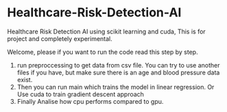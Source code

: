 # Healthcare-Risk-Detection-AI
Healthcare Risk Detection AI using scikit learning and cuda, This is for project and completely experimental.

Welcome, please if you want to run the code read this step by step.
1. run preproccessing to get data from csv file. You can try to use another files if you have, but make sure there is an age and blood pressure data exist.
2. Then you can run main which trains the model in linear regression. Or Use cuda to train gradient descent approach
3. Finally Analise how cpu performs compared to gpu. 
